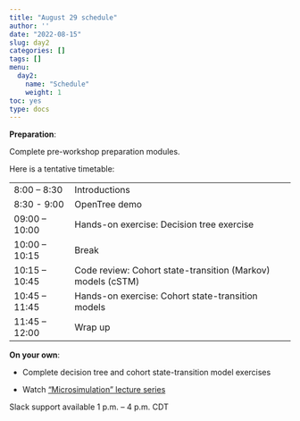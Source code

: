 ```yaml
---
title: "August 29 schedule"
author: ''
date: "2022-08-15"
slug: day2
categories: []
tags: []
menu:
  day2:
    name: "Schedule"
    weight: 1
toc: yes
type: docs
---
```


**Preparation**:

Complete pre-workshop preparation modules.

Here is a tentative timetable:

|                            |            |
|--------------------------------------------|:------------------|
| 8:00 – 8:30  | Introductions |
| 8:30 - 9:00 | OpenTree demo | 
| 09:00 – 10:00 | Hands-on exercise: Decision tree exercise |
| 10:00 – 10:15 | Break |
| 10:15 – 10:45 | Code review: Cohort state-transition (Markov) models (cSTM)  |
| 10:45 – 11:45 | Hands-on exercise: Cohort state-transition models |
| 11:45 – 12:00 | Wrap up |

**On your own**:

- Complete decision tree and cohort state-transition model exercises

- Watch [“Microsimulation” lecture series](https://umn-cea-decision-modeling-workshop-2022.netlify.app/days/day4/microsim_videos/)

Slack support available 1 p.m. – 4 p.m. CDT

<!-- ## Live session recording: -->

<!-- [Link](https://umn.zoom.us/rec/share/oTI0-yFv9OG_hEhJcMj37rMtvH5xZkJRUk1ReO5oIYs9IKhfmRWGXeLwTxd3DMdj.yPOMhza7UX0w_ESp) -->

<!-- # ```{r, echo=F} -->
<!-- # blogdown::shortcode("vimeo", "592848080") -->
<!-- # ``` -->
